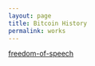 ```yaml
---
layout: page
title: Bitcoin History
permalink: works
---
```


<a href="http://dwbig4e.com/works/freedom-of-speech">freedom-of-speech</a>
